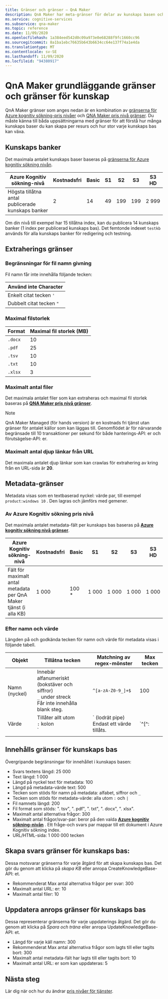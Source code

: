 ```yaml
---
title: Gränser och gränser – QnA Maker
description: QnA Maker har meta-gränser för delar av kunskaps basen och tjänsten. Det är viktigt att du håller kunskaps basen inom dessa gränser för att testa och publicera.
ms.service: cognitive-services
ms.subservice: qna-maker
ms.topic: reference
ms.date: 11/09/2020
ms.openlocfilehash: 1a384eed542d0c09a973e0e68288f9fc1660cc96
ms.sourcegitcommit: 8a1ba1ebc76635b643b6634cc64e137f74a1e4da
ms.translationtype: MT
ms.contentlocale: sv-SE
ms.lasthandoff: 11/09/2020
ms.locfileid: "94380917"
---
```

# <a name="qna-maker-knowledge-base-limits-and-boundaries"></a>QnA Maker grundläggande gränser och gränser för kunskap

QnA Maker gränser som anges nedan är en kombination av [gränserna för Azure kognitiv sökning-pris nivåer](../../search/search-limits-quotas-capacity.md) och [QNA Maker pris nivå gränser](https://azure.microsoft.com/pricing/details/cognitive-services/qna-maker/). Du måste känna till båda uppsättningarna med gränser för att förstå hur många kunskaps baser du kan skapa per resurs och hur stor varje kunskaps bas kan växa.

## <a name="knowledge-bases"></a>Kunskaps banker

Det maximala antalet kunskaps baser baseras på [gränserna för Azure kognitiv sökning nivån](../../search/search-limits-quotas-capacity.md).

|**Azure Kognitiv sökning-nivå** | **Kostnadsfri** | **Basic** |**S1** | **S2**| **S3** |**S3 HD**|
|---|---|---|---|---|---|----|
|Högsta tillåtna antal publicerade kunskaps banker|2|14|49|199|199|2 999|

 Om din nivå till exempel har 15 tillåtna index, kan du publicera 14 kunskaps banker (1 index per publicerad kunskaps bas). Det femtonde indexet `testkb` används för alla kunskaps banker för redigering och testning.

## <a name="extraction-limits"></a>Extraherings gränser

### <a name="file-naming-constraints"></a>Begränsningar för fil namn givning

Fil namn får inte innehålla följande tecken:

|Använd inte Character|
|--|
|Enkelt citat tecken `'`|
|Dubbelt citat tecken `"`|

### <a name="maximum-file-size"></a>Maximal filstorlek

|Format|Maximal fil storlek (MB)|
|--|--|
|`.docx`|10|
|`.pdf`|25|
|`.tsv`|10|
|`.txt`|10|
|`.xlsx`|3|

### <a name="maximum-number-of-files"></a>Maximalt antal filer

Det maximala antalet filer som kan extraheras och maximal fil storlek baseras på **[QNA Maker pris nivå gränser](https://azure.microsoft.com/pricing/details/cognitive-services/qna-maker/)**.

> [!NOTE]
> QnA Maker Managed (för hands version) är en kostnads fri tjänst utan gränser för antalet källor som kan läggas till. Genomflödet är för närvarande begränsade till 10 transaktioner per sekund för både hanterings-API: er och förutsägelse-API: er.

### <a name="maximum-number-of-deep-links-from-url"></a>Maximalt antal djup länkar från URL

Det maximala antalet djup länkar som kan crawlas för extrahering av kring från en URL-sida är **20**.

## <a name="metadata-limits"></a>Metadata-gränser

Metadata visas som en textbaserad nyckel: värde par, till exempel `product:windows 10` . Den lagras och jämförs med gemener.

### <a name="by-azure-cognitive-search-pricing-tier"></a>Av Azure Kognitiv sökning pris nivå

Det maximala antalet metadata-fält per kunskaps bas baseras på **[Azure kognitiv sökning nivå gränser](../../search/search-limits-quotas-capacity.md)**.

|**Azure Kognitiv sökning-nivå** | **Kostnadsfri** | **Basic** |**S1** | **S2**| **S3** |**S3 HD**|
|---|---|---|---|---|---|----|
|Fält för maximalt antal metadata per QnA Maker tjänst (i alla KB)|1 000|100 *|1 000|1 000|1 000|1 000|

### <a name="by-name-and-value"></a>Efter namn och värde

Längden på och godkända tecken för namn och värde för metadata visas i följande tabell.

|Objekt|Tillåtna tecken|Matchning av regex-mönster|Max tecken|
|--|--|--|--|
|Namn (nyckel)|Innebär<br>alfanumeriskt (bokstäver och siffror)<br>`_` under streck<br> Får inte innehålla blank steg.|`^[a-zA-Z0-9_]+$`|100|
|Värde|Tillåter allt utom<br>`:` kolon<br>`|` (lodrät pipe)<br>Endast ett värde tillåts.|`^[^:|]+$`|500|
|||||

## <a name="knowledge-base-content-limits"></a>Innehålls gränser för kunskaps bas
Övergripande begränsningar för innehållet i kunskaps basen:
* Svars textens längd: 25 000
* Text längd: 1 000
* Längd på nyckel text för metadata: 100
* Längd på metadata-värde text: 500
* Tecken som stöds för namn på metadata: alfabet, siffror och `_`
* Tecken som stöds för metadata-värde: alla utom `:` och `|`
* Fil namnets längd: 200
* Fil format som stöds: ". tsv", ". pdf", ". txt", ". docx", ". xlsx".
* Maximalt antal alternativa frågor: 300
* Maximalt antal frågor/svar-par: beror på den valda **[Azure kognitiv sökning-nivån](../../search/search-limits-quotas-capacity.md#document-limits)** . Ett fråge-och svars par mappar till ett dokument i Azure Kognitiv sökning index.
* URL/HTML-sida: 1 000 000 tecken

## <a name="create-knowledge-base-call-limits"></a>Skapa svars gränser för kunskaps bas:
Dessa motsvarar gränserna för varje åtgärd för att skapa kunskaps bas. Det gör du genom att klicka på *skapa KB* eller anropa CreateKnowledgeBase-API: et.
* Rekommenderat Max antal alternativa frågor per svar: 300
* Maximalt antal URL: er: 10
* Maximalt antal filer: 10

## <a name="update-knowledge-base-call-limits"></a>Uppdatera anrops gränser för kunskaps bas
Dessa representerar gränserna för varje uppdaterings åtgärd. Det gör du genom att klicka på *Spara och träna* eller anropa UpdateKnowledgeBase-API: et.
* Längd för varje käll namn: 300
* Rekommenderat Max antal alternativa frågor som lagts till eller tagits bort: 300
* Maximalt antal metadata-fält har lagts till eller tagits bort: 10
* Maximalt antal URL: er som kan uppdateras: 5

## <a name="next-steps"></a>Nästa steg

Lär dig när och hur du ändrar [pris nivåer för tjänster](How-To/set-up-qnamaker-service-azure.md#upgrade-qna-maker-sku).
